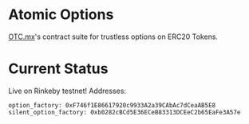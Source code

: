 # Atomic Options
[OTC.mx](https://otc.mx)'s contract suite for trustless options on ERC20 Tokens.

# Current Status
Live on Rinkeby testnet! Addresses:
```
option_factory: 0xF746f1E86617920c9933A2a39CAbAc7dCeaAB5E8
silent_option_factory: 0xb0282cBCd5E36ECeB83313DCEeC2b65EaFe3A57e
```

